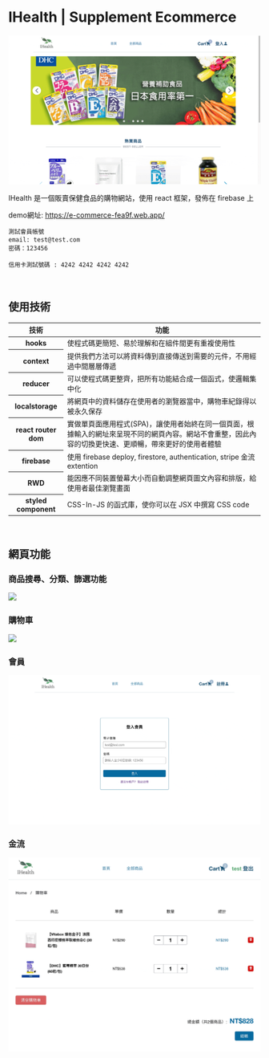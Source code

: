 # IHealth | Supplement Ecommerce

<img src="./src/assets/readmeImgs/main.gif">

IHealth 是一個販賣保健食品的購物網站，使用 react 框架，發佈在 firebase 上

demo網址: https://e-commerce-fea9f.web.app/

```
測試會員帳號
email: test@test.com
密碼：123456

信用卡測試號碼 : 4242 4242 4242 4242
```
<br/>

## 使用技術

<table>
  <thead>
    <tr>
      <th>技術</th>
      <th>功能</th>
    </tr>
  </thead>
  <tbody>
    <tr>
      <th>hooks</th>
      <td>使程式碼更簡短、易於理解和在組件間更有重複使用性</td>
    </tr>
    <tr>
      <th>context</th>
      <td>提供我們方法可以將資料傳到直接傳送到需要的元件，不用經過中間層層傳遞</td>
    </tr>
    <tr>
      <th>reducer</th>
      <td>可以使程式碼更整齊，把所有功能結合成一個函式，使邏輯集中化</td>
    </tr>
    <tr>
      <th>localstorage</th>
      <td>將網頁中的資料儲存在使用者的瀏覽器當中，購物車紀錄得以被永久保存</td>
    </tr>
    <tr>
      <th>react router dom</th>
      <td> 實做單頁面應用程式(SPA)，讓使用者始終在同一個頁面，根據輸入的網址來呈現不同的網頁內容。網站不會重整，因此內容的切換更快速、更順暢，帶來更好的使用者體驗</td>
    </tr>
    <tr>
      <th>firebase</th>
      <td>使用 firebase deploy, firestore, authentication, stripe 金流 extention</td>
    </tr>
    <tr>
      <th>RWD</th>
      <td>能因應不同裝置螢幕大小而自動調整網頁圖文內容和排版，給使用者最佳瀏覽畫面</td>
    </tr>
    <tr>
      <th>styled component</th>
      <td>CSS-In-JS 的函式庫，使你可以在 JSX 中撰寫 CSS code</td>
    </tr>
  </tbody>
</table>

<br/>

## 網頁功能

### 商品搜尋、分類、篩選功能
<img src="./src/assets/readmeImgs/filters.gif">

### 購物車
<img src="./src/assets/readmeImgs/cart.gif">

### 會員
<img src="./src/assets/readmeImgs/authentication.gif">

### 金流
<img src="./src/assets/readmeImgs/stripe.gif">
